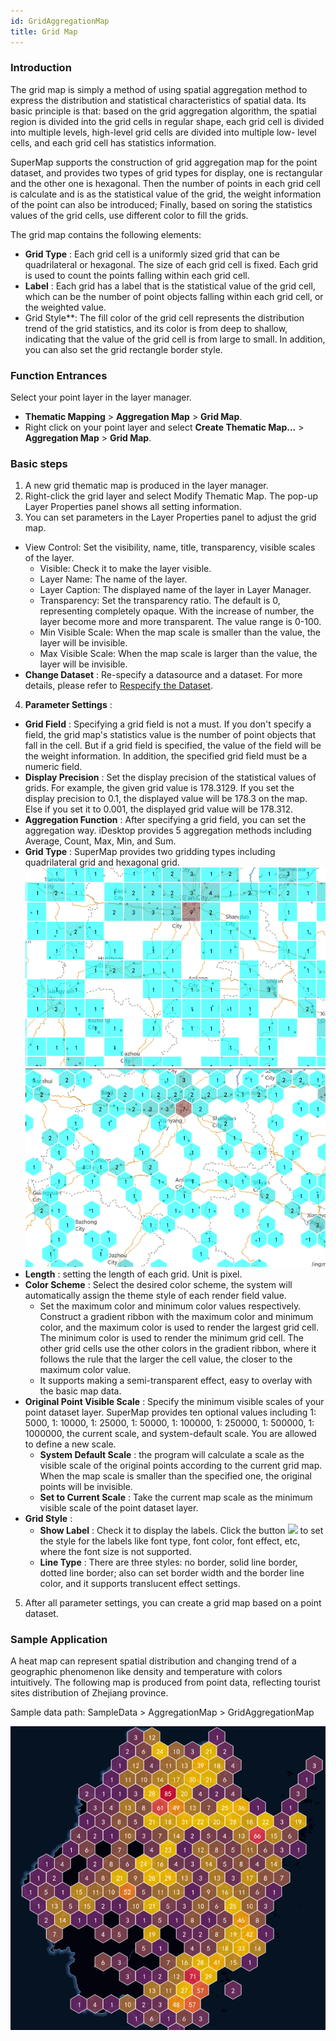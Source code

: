 ```yaml
---
id: GridAggregationMap
title: Grid Map
---  
```


### Introduction

The grid map is simply a method of using spatial aggregation method to express
the distribution and statistical characteristics of spatial data. Its basic
principle is that: based on the grid aggregation algorithm, the spatial region
is divided into the grid cells in regular shape, each grid cell is divided
into multiple levels, high-level grid cells are divided into multiple low-
level cells, and each grid cell has statistics information.

SuperMap supports the construction of grid aggregation map for the point
dataset, and provides two types of grid types for display, one is rectangular
and the other one is hexagonal. Then the number of points in each grid cell is
calculate and is as the statistical value of the grid, the weight information
of the point can also be introduced; Finally, based on soring the statistics
values of the grid cells, use different color to fill the grids.

The grid map contains the following elements:

  * **Grid Type** : Each grid cell is a uniformly sized grid that can be quadrilateral or hexagonal. The size of each grid cell is fixed. Each grid is used to count the points falling within each grid cell.
  * **Label** : Each grid has a label that is the statistical value of the grid cell, which can be the number of point objects falling within each grid cell, or the weighted value.
  * Grid Style**: The fill color of the grid cell represents the distribution trend of the grid statistics, and its color is from deep to shallow, indicating that the value of the grid cell is from large to small. In addition, you can also set the grid rectangle border style.

### Function Entrances

Select your point layer in the layer manager.

  * **Thematic Mapping** > **Aggregation Map** > **Grid Map**.
  * Right click on your point layer and select **Create Thematic Map...** > **Aggregation Map** > **Grid Map**.

### Basic steps

1. A new grid thematic map is produced in the layer manager. 
2. Right-click the grid layer and select Modify Thematic Map. The pop-up Layer Properties panel shows all setting information.
3. You can set parameters in the Layer Properties panel to adjust the grid map.
  * View Control: Set the visibility, name, title, transparency, visible scales of the layer.
    * Visible: Check it to make the layer visible. 
    * Layer Name: The name of the layer. 
    * Layer Caption: The displayed name of the layer in Layer Manager. 
    * Transparency: Set the transparency ratio. The default is 0, representing completely opaque. With the increase of number, the layer become more and more transparent. The value range is 0-100.
    * Min Visible Scale: When the map scale is smaller than the value, the layer will be invisible.
    * Max Visible Scale: When the map scale is larger than the value, the layer will be invisible.
  * **Change Dataset** : Re-specify a datasource and a dataset. For more details, please refer to [Respecify the Dataset](../../Visualization/LayerManagement/RespecifyAssociatedData).
4. **Parameter Settings** :
  * **Grid Field** : Specifying a grid field is not a must. If you don't specify a field, the grid map's statistics value is the number of point objects that fall in the cell. But if a grid field is specified, the value of the field will be the weight information. In addition, the specified grid field must be a numeric field. 
  * **Display Precision** : Set the display precision of the statistical values of grids. For example, the given grid value is 178.3129. If you set the display precision to 0.1, the displayed value will be 178.3 on the map. Else if you set it to 0.001, the displayed grid value will be 178.312.
  * **Aggregation Function** : After specifying a grid field, you can set the aggregation way. iDesktop provides 5 aggregation methods including Average, Count, Max, Min, and Sum. 
  * **Grid Type** : SuperMap provides two gridding types including quadrilateral grid and hexagonal grid.
![](img/RectangleGridAggregationMap.png) ![](img/HexagonGridAggregationMap.png)  
  * **Length** : setting the length of each grid. Unit is pixel.
  * **Color Scheme** : Select the desired color scheme, the system will automatically assign the theme style of each render field value.
    * Set the maximum color and minimum color values respectively. Construct a gradient ribbon with the maximum color and minimum color, and the maximum color is used to render the largest grid cell. The minimum color is used to render the minimum grid cell. The other grid cells use the other colors in the gradient ribbon, where it follows the rule that the larger the cell value, the closer to the maximum color value.
    * It supports making a semi-transparent effect, easy to overlay with the basic map data.
  * **Original Point Visible Scale** : Specify the minimum visible scales of your point dataset layer. SuperMap provides ten optional values including 1: 5000, 1: 10000, 1: 25000, 1: 50000, 1: 100000, 1: 250000, 1: 500000, 1: 1000000, the current scale, and system-default scale. You are allowed to define a new scale. 
    * **System Default Scale** : the program will calculate a scale as the visible scale of the original points according to the current grid map. When the map scale is smaller than the specified one, the original points will be invisible.
    * **Set to Current Scale** : Take the current map scale as the minimum visible scale of the point dataset layer.
  * **Grid Style** : 
    * **Show Label** : Check it to display the labels. Click the button ![](img/filterbutton.png) to set the style for the labels like font type, font color, font effect, etc, where the font size is not supported.
    * **Line Type** : There are three styles: no border, solid line border, dotted line border; also can set border width and the border line color, and it supports translucent effect settings.
5. After all parameter settings, you can create a grid map based on a point dataset.

### Sample Application

A heat map can represent spatial distribution and changing trend of a
geographic phenomenon like density and temperature with colors intuitively.
The following map is produced from point data, reflecting tourist sites
distribution of Zhejiang province.

Sample data path: SampleData > AggregationMap > GridAggregationMap

![](img/GridMapResult.png)  
